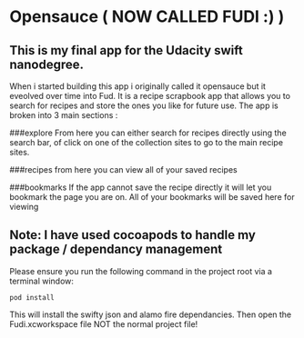 # Opensauce ( NOW CALLED FUDI :) )

## This is my final app for the Udacity swift nanodegree.

When i started building this app i originally called it opensauce but it eveolved over time into Fud. It is a recipe scrapbook app that allows you to search for recipes and store the ones you like for future use.
The app is broken into 3 main sections :

###explore
From here you can either search for recipes directly using the search bar, of click on one of the collection sites to go to the main recipe sites.

###recipes
from here you can view all of your saved recipes

###bookmarks
If the app cannot save the recipe directly it will let you bookmark the page you are on. All of your bookmarks will be saved here for viewing

## Note: I have used cocoapods to handle my package / dependancy management
Please ensure you run the following command in the project root via a terminal window:

`pod install`

This will install the swifty json and alamo fire dependancies. Then open the Fudi.xcworkspace file NOT the normal project file!
